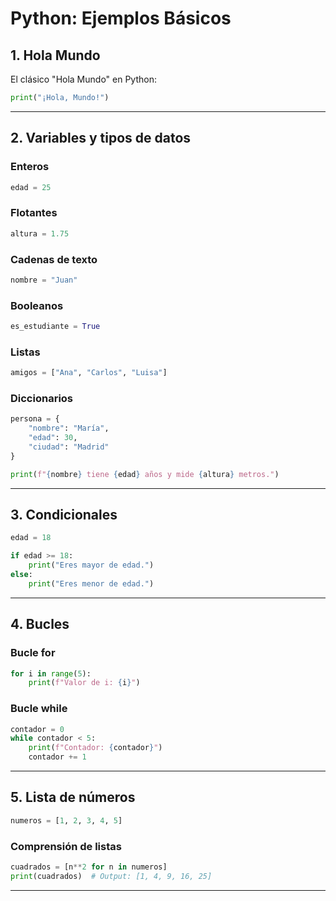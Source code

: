 # Python: Ejemplos Básicos

## 1. Hola Mundo
El clásico "Hola Mundo" en Python:

```python
print("¡Hola, Mundo!")
```

---

## 2. Variables y tipos de datos

### Enteros
```python
edad = 25
```

### Flotantes
```python
altura = 1.75
```

### Cadenas de texto
```python
nombre = "Juan"
```

### Booleanos
```python
es_estudiante = True
```

### Listas
```python
amigos = ["Ana", "Carlos", "Luisa"]
```

### Diccionarios
```python
persona = {
    "nombre": "María",
    "edad": 30,
    "ciudad": "Madrid"
}
```

```python
print(f"{nombre} tiene {edad} años y mide {altura} metros.")
```

---

## 3. Condicionales
```python
edad = 18

if edad >= 18:
    print("Eres mayor de edad.")
else:
    print("Eres menor de edad.")
```

---

## 4. Bucles

### Bucle for
```python
for i in range(5):
    print(f"Valor de i: {i}")
```

### Bucle while
```python
contador = 0
while contador < 5:
    print(f"Contador: {contador}")
    contador += 1
```

---

## 5. Lista de números
```python
numeros = [1, 2, 3, 4, 5]
```

### Comprensión de listas
```python
cuadrados = [n**2 for n in numeros]
print(cuadrados)  # Output: [1, 4, 9, 16, 25]
```

---



